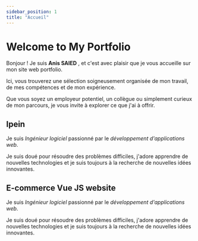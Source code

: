 ```yaml
---
sidebar_position: 1
title: "Accueil"
---
```


# Welcome to My Portfolio

Bonjour ! Je suis **Anis SAIED** , et c'est avec plaisir que je vous accueille sur mon site web portfolio.

Ici, vous trouverez une sélection soigneusement organisée de mon travail, de mes compétences et de mon expérience. 

Que vous soyez un employeur potentiel, un collègue ou simplement curieux de mon parcours, je vous invite à explorer ce que j'ai à offrir.

## Ipein

Je suis *Ingénieur logiciel* passionné par le *développement d'applications web*.

Je suis doué pour résoudre des problèmes difficiles, j'adore apprendre de nouvelles technologies et je suis toujours à la recherche de nouvelles idées innovantes.

## E-commerce Vue JS website

Je suis *Ingénieur logiciel* passionné par le *développement d'applications web*.

Je suis doué pour résoudre des problèmes difficiles, j'adore apprendre de nouvelles technologies et je suis toujours à la recherche de nouvelles idées innovantes.
